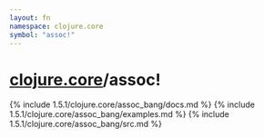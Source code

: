 ```yaml
---
layout: fn
namespace: clojure.core
symbol: "assoc!"
---
```


# [clojure.core](../)/assoc!

{% include 1.5.1/clojure.core/assoc_bang/docs.md %}
{% include 1.5.1/clojure.core/assoc_bang/examples.md %}
{% include 1.5.1/clojure.core/assoc_bang/src.md %}

